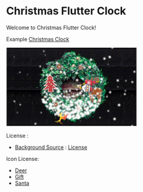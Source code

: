 # Christmas Flutter Clock

Welcome to Christmas Flutter Clock!


Example [Christmas Clock](analog_clock)

<img src='screenshot/clock.jpg' width='350'>

License :

- [Background Source](https://www.pexels.com/photo/green-wreath-1718031/) : [License](https://www.pexels.com/photo-license/)

Icon License: 
- [Deer](https://www.iconfinder.com/icons/3856386/animals_christmas_deer_reindeer_winter_icon) 
- [Gift](https://www.iconfinder.com/icons/1651926/bag_christmas_gift_present_santa_icon)
- [Santa](https://www.iconfinder.com/icons/1651938/christmas_claus_santa_icon)
